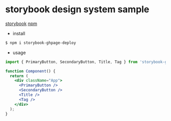 # storybook design system sample

[storybook](https://pjt3591oo.github.io/storybook-design-system-sample/?path=/story/primary--default)
[npm](https://www.npmjs.com/package/storybook-ghpage-deploy?activeTab=versions)

* install

```bash
$ npm i storybook-ghpage-deploy
```

* usage

```jsx
import { PrimaryButton, SecondaryButton, Title, Tag } from 'storybook-ghpage-deploy';

function Component() {
  return (
    <div className="App">
      <PrimaryButton />
      <SecondaryButton />
      <Title />
      <Tag />
    </div>
  );
}
```
